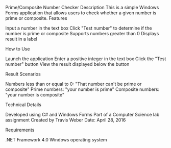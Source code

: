 Prime/Composite Number Checker
Description
This is a simple Windows Forms application that allows users to check whether a given number is prime or composite.
Features

Input a number in the text box
Click "Test number" to determine if the number is prime or composite
Supports numbers greater than 0
Displays result in a label

How to Use

Launch the application
Enter a positive integer in the text box
Click the "Test number" button
View the result displayed below the button

Result Scenarios

Numbers less than or equal to 0: "That number can't be prime or composite"
Prime numbers: "your number is prime"
Composite numbers: "your number is composite"

Technical Details

Developed using C# and Windows Forms
Part of a Computer Science lab assignment
Created by Travis Weber
Date: April 28, 2016

Requirements

.NET Framework 4.0
Windows operating system
